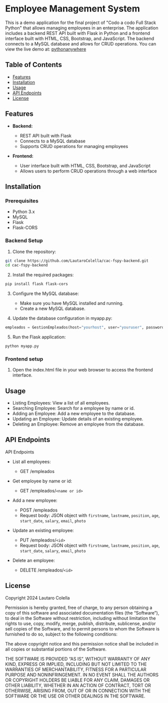 # Employee Management System

This is a demo application for the final project of "Codo a codo Full Stack Python" that allows managing employees in an enterprise. The application includes a backend REST API built with Flask in Python and a frontend interface built with HTML, CSS, Bootstrap, and JavaScript. The backend connects to a MySQL database and allows for CRUD operations. You can view the live demo at: [pythonanywhere](lautarocolella.pythonanywhere.com)

## Table of Contents

- [Features](#features)
- [Installation](#installation)
- [Usage](#usage)
- [API Endpoints](#api-endpoints)
- [License](#license)

## Features

- **Backend:**
  - REST API built with Flask
  - Connects to a MySQL database
  - Supports CRUD operations for managing employees

- **Frontend:**
  - User interface built with HTML, CSS, Bootstrap, and JavaScript
  - Allows users to perform CRUD operations through a web interface

## Installation

### Prerequisites

- Python 3.x
- MySQL
- Flask
- Flask-CORS

### Backend Setup

1. Clone the repository:

  ```bash
  git clone https://github.com/LautaroColella/cac-fspy-backend.git
  cd cac-fspy-backend
  ```

2. Install the required packages:

  ```bash
  pip install flask flask-cors
  ```

3. Configure the MySQL database:

	- Make sure you have MySQL installed and running.
	- Create a new MySQL database.

4. Update the database configuration in myapp.py:

  ```python
  empleados = GestionEmpleados(host="yourhost", user="youruser", password="yourpassword", database="yourdatabase")
  ```

5. Run the Flask application:

  ```bash
  python myapp.py
  ```

### Frontend setup

1. Open the index.html file in your web browser to access the frontend interface.

## Usage

- Listing Employees: View a list of all employees.
- Searching Employee: Search for a employee by name or id.
- Adding an Employee: Add a new employee to the database.
- Updating an Employee: Update details of an existing employee.
- Deleting an Employee: Remove an employee from the database.

## API Endpoints

API Endpoints

- List all employees:
  - GET /empleados

- Get employee by name or id:
  - GET /empleados/`<name or id>`

- Add a new employee:
  - POST /empleados
  - Request body: JSON object with `firstname`, `lastname`, `position`, `age`, `start_date`, `salary`, `email`, `photo`

- Update an existing employee:
  - PUT /empleados/`<id>`
  - Request body: JSON object with `firstname`, `lastname`, `position`, `age`, `start_date`, `salary`, `email`, `photo`

- Delete an employee:
  - DELETE /empleados/`<id>`

## License

Copyright 2024 Lautaro Colella

Permission is hereby granted, free of charge, to any person obtaining a copy of this software and associated documentation files (the “Software”), to deal in the Software without restriction, including without limitation the rights to use, copy, modify, merge, publish, distribute, sublicense, and/or sell copies of the Software, and to permit persons to whom the Software is furnished to do so, subject to the following conditions:

The above copyright notice and this permission notice shall be included in all copies or substantial portions of the Software.

THE SOFTWARE IS PROVIDED “AS IS”, WITHOUT WARRANTY OF ANY KIND, EXPRESS OR IMPLIED, INCLUDING BUT NOT LIMITED TO THE WARRANTIES OF MERCHANTABILITY, FITNESS FOR A PARTICULAR PURPOSE AND NONINFRINGEMENT. IN NO EVENT SHALL THE AUTHORS OR COPYRIGHT HOLDERS BE LIABLE FOR ANY CLAIM, DAMAGES OR OTHER LIABILITY, WHETHER IN AN ACTION OF CONTRACT, TORT OR OTHERWISE, ARISING FROM, OUT OF OR IN CONNECTION WITH THE SOFTWARE OR THE USE OR OTHER DEALINGS IN THE SOFTWARE.

